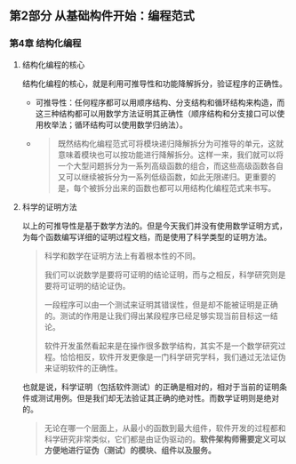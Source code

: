 ## 第2部分 从基础构件开始：编程范式
### 第4章 结构化编程

1. 结构化编程的核心

    结构化编程的核心，就是利用可推导性和功能降解拆分，验证程序的正确性。
    - 可推导性：任何程序都可以用顺序结构、分支结构和循环结构来构造，而这三种结构都可以用数学方法证明其正确性（顺序结构和分支接口可以使用枚举法；循环结构可以使用数学归纳法）。
    - >既然结构化编程范式可将模块递归降解拆分为可推导的单元，这就意味着模块也可以按功能进行降解拆分。这样一来，我们就可以将一个大型问题拆分为一系列高级函数的组合，而这些高级函数各自又可以继续被拆分为一系列低级函数，如此无限递归。更重要的是，每个被拆分出来的函数也都可以用结构化编程范式来书写。

2. 科学的证明方法
   
    以上的可推导性是基于数学方法的。但是今天我们并没有使用数学证明方式，为每个函数编写详细的证明过程文档，而是使用了科学类型的证明方法。

    >科学和数学在证明方法上有着根本性的不同。
    >
    >我们可以说数学是要将可证明的结论证明，而与之相反，科学研究则是要将可证明的结论证伪。
    >
    >一段程序可以由一个测试来证明其错误性，但是却不能被证明是正确的。测试的作用是让我们得出某段程序已经足够实现当前目标这一结论。
    >
    >软件开发虽然看起来是在操作很多数学结构，其实不是一个数学研究过程。恰恰相反，软件开发更像是一门科学研究学科，我们通过无法证伪来证明软件的正确性。

    也就是说，科学证明（包括软件测试）的正确是相对的，相对于当前的证明条件或测试用例。但是我们却无法验证其正确的绝对性。而数学证明则是绝对的。

    >无论在哪一个层面上，从最小的函数到最大组件，软件开发的过程都和科学研究非常类似，它们都是由证伪驱动的。**软件架构师需要定义可以方便地进行证伪（测试）的模块、组件以及服务。**
